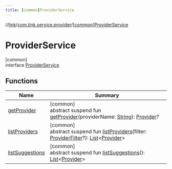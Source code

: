 ```yaml
---
title: [common]ProviderService
---
```

//[link](../../../index.html)/[com.tink.service.provider](../index.html)/[[common]ProviderService](index.html)



# ProviderService



[common]\
interface [ProviderService](index.html)



## Functions


| Name | Summary |
|---|---|
| [getProvider](get-provider.html) | [common]<br>abstract suspend fun [getProvider](get-provider.html)(providerName: [String](https://kotlinlang.org/api/latest/jvm/stdlib/kotlin/-string/index.html)): [Provider](../../com.tink.model.provider/[common]-provider/index.html)? |
| [listProviders](list-providers.html) | [common]<br>abstract suspend fun [listProviders](list-providers.html)(filter: [ProviderFilter](../[common]-provider-filter/index.html)?): [List](https://kotlinlang.org/api/latest/jvm/stdlib/kotlin.collections/-list/index.html)&lt;[Provider](../../com.tink.model.provider/[common]-provider/index.html)&gt; |
| [listSuggestions](list-suggestions.html) | [common]<br>abstract suspend fun [listSuggestions](list-suggestions.html)(): [List](https://kotlinlang.org/api/latest/jvm/stdlib/kotlin.collections/-list/index.html)&lt;[Provider](../../com.tink.model.provider/[common]-provider/index.html)&gt; |

